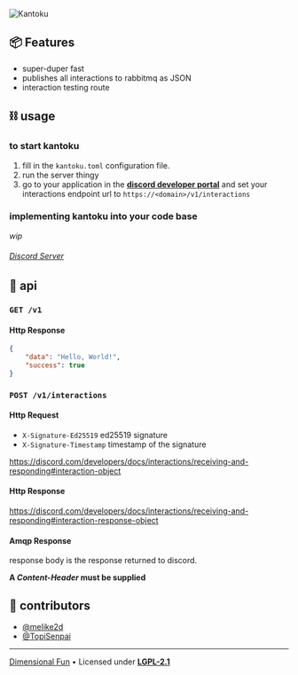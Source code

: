 ![Kantoku](https://user-images.githubusercontent.com/44017640/164708096-1d0585d4-5963-4011-bb36-763d413f1acc.png)

## 📦 Features

- super-duper fast
- publishes all interactions to rabbitmq as JSON
- interaction testing route

## ⛓️ usage

### to start kantoku

1. fill in the `kantoku.toml` configuration file.
2. run the server thingy
3. go to your application in the [**discord developer portal**](https://discord.com/developers/applications) and set
   your interactions endpoint url to `https://<domain>/v1/interactions`

### implementing kantoku into your code base

_wip_

###### [Discord Server](https://discord.gg/8R4d8RydT4)

## 📁 api

### `GET /v1`

#### Http Response
```json
{
    "data": "Hello, World!",
    "success": true
}
```

### `POST /v1/interactions`

#### Http Request

- `X-Signature-Ed25519` ed25519 signature
- `X-Signature-Timestamp` timestamp of the signature

<https://discord.com/developers/docs/interactions/receiving-and-responding#interaction-object>

#### Http Response

<https://discord.com/developers/docs/interactions/receiving-and-responding#interaction-response-object>

#### Amqp Response

response body is the response returned to discord.

**A _Content-Header_ must be supplied**

## 📜 contributors

- [@melike2d](https://github.com/melike2d)
- [@TopiSenpai](https://github.com/TopiSenpai)

---

[Dimensional Fun](https://dimensional.fun) &bull; Licensed under [**LGPL-2.1**](/LICENSE) 
